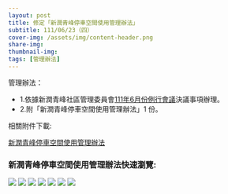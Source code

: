 ```yaml
---
layout: post
title: 修定「新潤青峰停車空間使用管理辦法」
subtitle: 111/06/23（四）
cover-img: /assets/img/content-header.png
share-img: 
thumbnail-img:
tags: [管理辦法]
---
```


管理辦法：
- 1.依據新潤青峰社區管理委員會[111年6月份例行會議](https://bq01.github.io/2022-06-23-meeting/)決議事項辦理。
- 2.附「新潤青峰停車空間使用管理辦法」1 份。

相關附件下載:

[新潤青峰停車空間使用管理辦法](../assets/post/20220628/新潤青峰停車空間使用管理辦法（111年6月例行會議通過）.pdf)

### 新潤青峰停車空間使用管理辦法快速瀏覽:

![](../assets/post/20220628/01.png)
![](../assets/post/20220628/02.png)
![](../assets/post/20220628/03.png)
![](../assets/post/20220628/04.png)
![](../assets/post/20220628/05.png)
![](../assets/post/20220628/06.png)
![](../assets/post/20220628/07.png)
